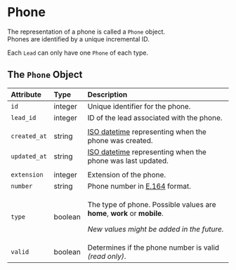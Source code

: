 # Phone

The representation of a phone is called a `Phone` object.  
Phones are identified by a unique incremental ID.

Each `Lead` can only have one `Phone` of each type.

## The `Phone` Object

<table>
  <thead>
    <tr>
      <th style="text-align:left"><b>Attribute</b>
      </th>
      <th style="text-align:left"><b>Type</b>
      </th>
      <th style="text-align:left"><b>Description</b>
      </th>
    </tr>
  </thead>
  <tbody>
    <tr>
      <td style="text-align:left"><code>id</code>
      </td>
      <td style="text-align:left">integer</td>
      <td style="text-align:left">Unique identifier for the phone.</td>
    </tr>
    <tr>
      <td style="text-align:left"><code>lead_id</code>
      </td>
      <td style="text-align:left">integer</td>
      <td style="text-align:left">ID of the lead associated with the phone.</td>
    </tr>
    <tr>
      <td style="text-align:left"></td>
      <td style="text-align:left"></td>
      <td style="text-align:left"></td>
    </tr>
    <tr>
      <td style="text-align:left"><code>created_at</code>
      </td>
      <td style="text-align:left">string</td>
      <td style="text-align:left"><a href="https://en.wikipedia.org/wiki/ISO_8601">ISO datetime</a> representing
        when the phone was created.</td>
    </tr>
    <tr>
      <td style="text-align:left"><code>updated_at</code>
      </td>
      <td style="text-align:left">string</td>
      <td style="text-align:left"><a href="https://en.wikipedia.org/wiki/ISO_8601">ISO datetime</a> representing
        when the phone was last updated.</td>
    </tr>
    <tr>
      <td style="text-align:left"></td>
      <td style="text-align:left"></td>
      <td style="text-align:left"></td>
    </tr>
    <tr>
      <td style="text-align:left"><code>extension</code>
      </td>
      <td style="text-align:left">integer</td>
      <td style="text-align:left">Extension of the phone.</td>
    </tr>
    <tr>
      <td style="text-align:left"><code>number</code>
      </td>
      <td style="text-align:left">string</td>
      <td style="text-align:left">Phone number in <a href="https://www.twilio.com/docs/glossary/what-e164">E.164</a> format.</td>
    </tr>
    <tr>
      <td style="text-align:left"><code>type</code>
      </td>
      <td style="text-align:left">boolean</td>
      <td style="text-align:left">
        <p>The type of phone. Possible values are <b>home</b>, <b>work</b> or <b>mobile</b>.</p>
        <p><em>New values might be added in the future.</em>
        </p>
      </td>
    </tr>
    <tr>
      <td style="text-align:left"><code>valid</code>
      </td>
      <td style="text-align:left">boolean</td>
      <td style="text-align:left">Determines if the phone number is valid <em>(read only)</em>.</td>
    </tr>
  </tbody>
</table>

